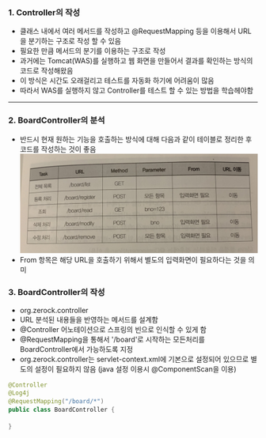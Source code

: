 ### 1. Controller의 작성
- 클래스 내에서 여러 메서드를 작성하고 @RequestMapping 등을 이용해서 URL을 분기하는 구조로 작성 할 수 있음
- 필요한 만큼 메서드의 분기를 이용하는 구조로 작성
- 과거에는 Tomcat(WAS)를 실행하고 웹 화면을 만들어서 결과를 확인하는 방식의 코드로 작성해왔음
- 이 방식은 시간도 오래걸리고 테스트를 자동화 하기에 어려움이 많음
- 따라서 WAS를 실행하지 않고 Controller를 테스트 할 수 있는 방법을 학습헤야함
---

### 2. BoardController의 분석
- 반드시 현재 원하는 기능을 호출하는 방식에 대해 다음과 같이 테이블로 정리한 후 코드를 작성하는 것이 좋음
![211](../211.jpg)
- From 항목은 해당 URL을 호출하기 위해서 별도의 입력화면이 필요하다는 것을 의미

### 3. BoardController의 작성
- org.zerock.controller
- URL 분석된 내용들을 반영하는 메서드를 설계함
- @Controller 어노테이션으로 스프링의 빈으로 인식할 수 있게 함
- @RequestMapping을 통해서 '/board'로 시작하는 모든처리를 BoardController에서 가능하도록 지정
- org.zerock.controller는 servlet-context.xml에 기본으로 설정되어 있으므로 별도의 설정이 필요하지 않음 (java 설정 이용시 @ComponentScan을 이용)
```java
@Controller
@Log4j
@RequestMapping("/board/*")
public class BoardController {

}
```
